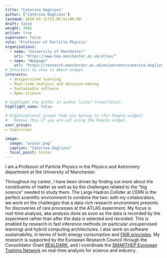 ```yaml
---
title: "Caterina Doglioni"
author: ["Caterina Doglioni"]
lastmod: 2024-01-31T15:05:51+00:00
draft: false
weight: 3002
active: true
superuser: false
role: "Professor of Particle Physics"
organizations:
  - name: "University of Manchester"
    url: "https://www.hep.manchester.ac.uk/atlas/"
  - name: "Webpage"
    url: "https://research.manchester.ac.uk/en/persons/caterina.doglioni"
# Interests to show in About widget
interests:
  - Unsupervised learning
  - Real-time analysis and decision-making
  - Sustainable software 
  - Open science

# Highlight the author in author lists? (true/false)
highlight_name: false

# Organizational groups that you belong to (for People widget)
#   Remove this if you are not using the People widget.
user_groups:
- Supervisor

image:
  image: "avatar.png"
  caption: "Caterina Doglioni"
  focal_point: Center
---
```


I am a Professor of Particle Physics in the Physics and Astronomy department at the University of Manchester. 

Throughout my career, I have been driven by finding out more about the constituents of matter as well as by the challenges related to the “big science” needed to study them. The Large Hadron Collider at CERN is the perfect scientific environment to combine the two: with my collaborators, we work on the challenges that a data-rich research environment presents for discoveries of rare processes at the ATLAS experiment. 
My focus is real-time analysis, aka analysis done as soon as the data is recorded by the experiment rather than after the data is selected and recorded. This is enabled by research in fast inference methods (in particular unsupervised learning) and hybrid computing architectures. 
I also work on software sustainability, in terms of both energy consumption and [FAIR principles](https://rd-alliance.org/group/fair-research-software-fair4rs-wg/outcomes/fair-principles-research-software-fair4rs-0). 
My research is supported by the European Research Council through the Consolidator Grant [REALDARK](https://cordis.europa.eu/project/id/101002463), and I coordinate the [SMARTHEP European Training Network](www.smarthep.org) on real-time analysis for science and industry. 

